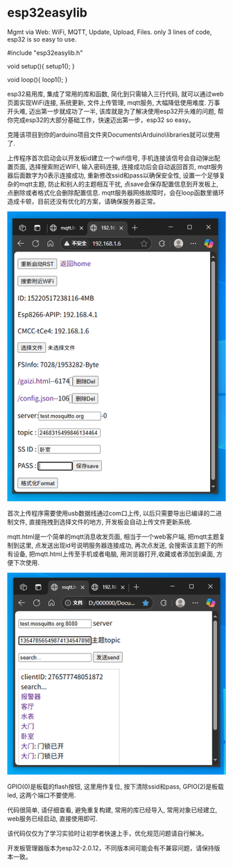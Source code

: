 # esp32easylib

Mgmt via Web: WiFi, MQTT, Update, Upload, Files. only 3 lines of code, esp32 is so easy to use.

#include "esp32easylib.h"

void setup(){ setup1(); }

void loop(){ loop1(); }

esp32易用库, 集成了常用的库和函数, 简化到只需输入三行代码, 就可以通过web页面实现WiFi连接, 系统更新, 文件上传管理, mqtt服务, 大幅降低使用难度. 万事开头难, 迈出第一步就成功了一半, 该库就是为了解决使用esp32开头难的问题, 帮你完成esp32的大部分基础工作，快速迈出第一步，esp32 so easy。

克隆该项目到你的arduino项目文件夹Documents\Arduino\libraries就可以使用了. 

上传程序首次启动会以开发板id建立一个wifi信号, 手机连接该信号会自动弹出配置页面, 选择搜索附近WIFI, 输入密码连接, 连接成功后会自动返回首页, mqtt服务器后面数字为0表示连接成功, 重新修改ssid和pass以确保安全性, 设置一个足够复杂的mqtt主题, 防止和别人的主题相互干扰, 点save会保存配置信息到开发板上, 点删除或者格式化会删除配置信息. mqtt服务器网络故障时，会在loop函数里循环造成卡顿，目前还没有优化的方案，请确保服务器正常。

![alt text](https://github.com/aiplayuser/esp32easylib/blob/main/esp32easylib.PNG)

首次上传程序需要使用usb数据线通过com口上传, 以后只需要导出已编译的二进制文件, 直接拖拽到选择文件的地方, 开发板会自动上传文件更新系统. 

mqtt.html是一个简单的mqtt消息收发页面, 相当于一个web客户端, 把mqtt主题复制到这里, 点发送出现id号说明服务器连接成功, 再次点发送, 会搜索该主题下的所有设备, 把mqtt.html上传至手机或者电脑, 用浏览器打开,收藏或者添加到桌面, 方便下次使用. 

![alt text](https://github.com/aiplayuser/esp32easylib/blob/main/mqtt.PNG)

GPIO(0)是板载的flash按钮, 这里用作复位, 按下清除ssid和pass, GPIO(2)是板载led, 这两个端口不要使用. 

代码很简单, 请仔细查看, 避免重复构建, 常用的库已经导入, 常用对象已经建立, web服务已经启动, 直接使用即可. 

该代码仅仅为了学习实验时让初学者快速上手，优化规范问题请自行解决。

开发板管理器版本为esp32-2.0.12，不同版本间可能会有不兼容问题，请保持版本一致。

